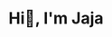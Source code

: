 <h1 align="center">Hi👋, I'm Jaja</h1>


<!--;- 🌱 I’m currently learning everything i like -->
<!-- - 👯 I’m looking to collaborate on ...
- 🤔 I’m looking for help with ...
- 💬 Ask me about ...
- 📫 How to reach me: ...
- 😄 Pronouns: ...
- ⚡ Fun fact: ... -->

